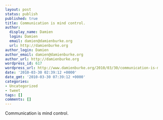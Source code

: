 ```yaml
---
layout: post
status: publish
published: true
title: Communication is mind control.
author:
  display_name: Damien
  login: Damien
  email: damien@damienburke.org
  url: http://damienburke.org
author_login: Damien
author_email: damien@damienburke.org
author_url: http://damienburke.org
wordpress_id: 617
wordpress_url: http://www.damienburke.org/2010/03/30/communication-is-mind-control/
date: '2010-03-30 02:39:12 +0000'
date_gmt: '2010-03-30 07:39:12 +0000'
categories:
- Uncategorized
- tweet
tags: []
comments: []
---
```

<p>Communication is mind control.</p>
